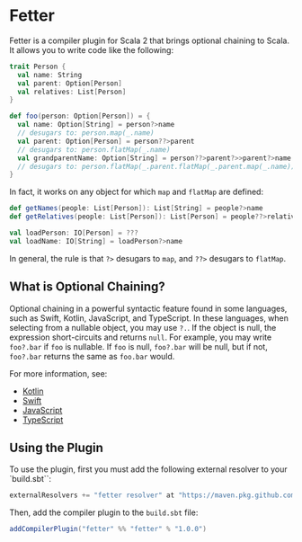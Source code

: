 # Fetter

Fetter is a compiler plugin for Scala 2 that brings optional chaining to Scala.
It allows you to write code like the following:
```scala
trait Person {
  val name: String
  val parent: Option[Person]
  val relatives: List[Person]
}

def foo(person: Option[Person]) = {
  val name: Option[String] = person?>name
  // desugars to: person.map(_.name)
  val parent: Option[Person] = person??>parent
  // desugars to: person.flatMap(_.name)
  val grandparentName: Option[String] = person??>parent?>>parent?>name
  // desugars to: person.flatMap(_.parent.flatMap(_.parent.map(_.name)))
}
```

In fact, it works on any object for which `map` and `flatMap` are defined:
```scala
def getNames(people: List[Person]): List[String] = people?>name
def getRelatives(people: List[Person]): List[Person] = people??>relatives

val loadPerson: IO[Person] = ???
val loadName: IO[String] = loadPerson?>name
```

In general, the rule is that `?>` desugars to `map`, and `??>` desugars to `flatMap`.

## What is Optional Chaining?

Optional chaining in a powerful syntactic feature found in some languages, such as Swift, Kotlin, JavaScript, and TypeScript.
In these languages, when selecting from a nullable object, you may use `?.`.
If the object is null, the expression short-circuits and returns `null`.
For example, you may write `foo?.bar` if `foo` is nullable.
If `foo` is null, `foo?.bar` will be null, but if not, `foo?.bar` returns the same as `foo.bar` would.

For more information, see:
 - [Kotlin](https://kotlinlang.org/docs/null-safety.html#safe-calls)
 - [Swift](https://developer.apple.com/documentation/swift/optional)
 - [JavaScript](https://developer.mozilla.org/en-US/docs/Web/JavaScript/Reference/Operators/Optional_chaining)
 - [TypeScript](https://www.typescriptlang.org/docs/handbook/release-notes/typescript-3-7.html#optional-chaining)

## Using the Plugin

To use the plugin, first you must add the following external resolver to your `build.sbt``:
```scala
externalResolvers += "fetter resolver" at "https://maven.pkg.github.com/liam923/fetter"
```
Then, add the compiler plugin to the `build.sbt` file:
```scala
addCompilerPlugin("fetter" %% "fetter" % "1.0.0")
```
